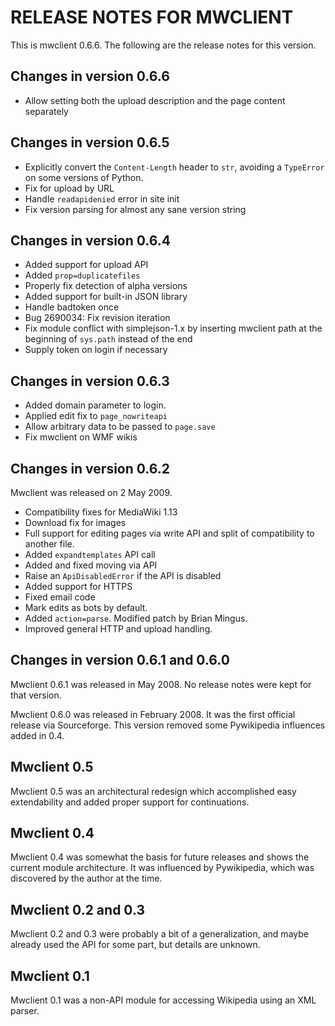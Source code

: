 # RELEASE NOTES FOR MWCLIENT #

This is mwclient 0.6.6. The following are the release notes for this version.

## Changes in version 0.6.6 ##
* Allow setting both the upload description and the page content separately

## Changes in version 0.6.5 ##
* Explicitly convert the `Content-Length` header to `str`,
  avoiding a `TypeError` on some versions of Python.
* Fix for upload by URL
* Handle `readapidenied` error in site init
* Fix version parsing for almost any sane version string

## Changes in version 0.6.4 ##
* Added support for upload API
* Added `prop=duplicatefiles`
* Properly fix detection of alpha versions
* Added support for built-in JSON library
* Handle badtoken once
* Bug 2690034: Fix revision iteration
* Fix module conflict with simplejson-1.x
  by inserting mwclient path at the beginning of `sys.path`
  instead of the end
* Supply token on login if necessary

## Changes in version 0.6.3 ##
* Added domain parameter to login.
* Applied edit fix to `page_nowriteapi`
* Allow arbitrary data to be passed to `page.save`
* Fix mwclient on WMF wikis

## Changes in version 0.6.2 ##
Mwclient was released on 2 May 2009.
* Compatibility fixes for MediaWiki 1.13
* Download fix for images
* Full support for editing pages via write API
  and split of compatibility to another file.
* Added `expandtemplates` API call
* Added and fixed moving via API
* Raise an `ApiDisabledError` if the API is disabled
* Added support for HTTPS
* Fixed email code
* Mark edits as bots by default.
* Added `action=parse`. Modified patch by Brian Mingus.
* Improved general HTTP and upload handling.

## Changes in version 0.6.1 and 0.6.0 ##
Mwclient 0.6.1 was released in May 2008.
No release notes were kept for that version.

Mwclient 0.6.0 was released in February 2008.
It was the first official release via Sourceforge.
This version removed some Pywikipedia influences added in 0.4.

## Mwclient 0.5 ##
Mwclient 0.5 was an architectural redesign
which accomplished easy extendability
and added proper support for continuations. 

## Mwclient 0.4 ##
Mwclient 0.4 was somewhat the basis for future releases
and shows the current module architecture.
It was influenced by Pywikipedia,
which was discovered by the author at the time.

## Mwclient 0.2 and 0.3 ##
Mwclient 0.2 and 0.3 were probably a bit of a generalization,
and maybe already used the API for some part,
but details are unknown.

## Mwclient 0.1 ##
Mwclient 0.1 was a non-API module for accessing Wikipedia using an XML parser.
